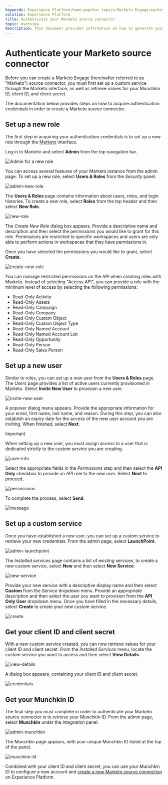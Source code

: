 ```yaml
---
keywords: Experience Platform;home;popular topics;Marketo Engage;marketo engage;marketo
solution: Experience Platform
title: Authenticate your Marketo source connector
topic: overview
description: This document provides information on how to generate your Marketo authentication credentials.
---
```


# Authenticate your Marketo source connector

Before you can create a Marketo Engage (hereinafter referred to as "Marketo") source connector, you must first set up a custom service through the Marketo interface, as well as retrieve values for your Munchkin ID, client ID, and client secret.

The documentation below provides steps on how to acquire authentication credentials in order to create a Marketo source connector.

## Set up a new role

The first step in acquiring your authentication credentials is to set up a new role through the [Marketo](https://app-sjint.marketo.com/#MM0A1) interface.

Log in to Marketo and select **Admin** from the top navigation bar.

![Admin for a new role](./images/marketo/home.png)

You can access several features of your Marketo instance from the admin page. To set up a new role, select **Users & Roles** from the *Security* panel.

![admin-new-role](./images/marketo/admin-new-user.png)

The **Users & Roles** page contains information about users, roles, and login histories. To create a new role, select **Roles** from the top header and then select **New Role**.

![new-role](./images/marketo/new-role.png)

The *Create New Role* dialog box appears. Provide a descriptive name and description and then select the permissions you would like to grant for this role. Permissions are restricted to specific workspaces and users are only able to perform actions in workspaces that they have permissions in.

Once you have selected the permissions you would like to grant, select **Create**.

![create-new-role](./images/marketo/create-new-role.png)

You can manage restricted permissions on the API when creating roles with Marketo. Instead of selecting "Access API", you can provide a role with the minimum level of access by selecting the following permissions:

* Read-Only Activity
* Read-Only Assets
* Read-Only Campaign
* Read-Only Company
* Read-Only Custom Object
* Read-Only Custom Object Type
* Read-Only Named Account
* Read-Only Named Account List
* Read-Only Opportunity
* Read-Only Person
* Read-Only Sales Person

## Set up a new user

Similar to roles, you can set up a new user from the **Users & Roles** page. The *Users* page provides a list of active users currently provisioned in Marketo. Select **Invite New User** to provision a new user.

![invite-new-user](./images/marketo/invite-new-user.png)

A popover dialog menu appears. Provide the appropriate information for your email, first name, last name, and reason. During this step, you can also establish an expiry date for the access of the new user account you are inviting. When finished, select **Next**.

>[!IMPORTANT]
>
>When setting up a new user, you must assign access to a user that is dedicated strictly to the custom service you are creating.

![user-info](./images/marketo/new-user-info.png)

Select the appropriate fields in the *Permissions* step and then select the **API Only** checkbox to provide an API role to the new user. Select **Next** to proceed.

![permissions](./images/marketo/permissions.png)

To complete the process, select **Send**.

![message](./images/marketo/message.png)

## Set up a custom service

Once you have established a new user, you can set up a custom service to retrieve your new credentials. From the admin page, select **LaunchPoint**.

![admin-launchpoint](./images/marketo/admin-launchpoint.png)

The *Installed services* page contains a list of existing services, to create a new custom service, select **New** and then select **New Service**.

![new-service](./images/marketo/new-service.png)

Provide your new service with a descriptive display name and then select **Custom** from the *Service* dropdown menu. Provide an appropriate description and then select the user you want to provision from the **API Only User** dropdown menu. Once you have filled in the necessary details, select **Create** to create your new custom service.

![create](./images/marketo/create.png)

## Get your client ID and client secret

With a new custom service created, you can now retrieve values for your client ID and client secret. From the *Installed Services* menu, locate the custom service you want to access and then select **View Details**.

![view-details](./images/marketo/view-details.png)

A dialog box appears, containing your client ID and client secret.

![credentials](./images/marketo/credentials.png)

## Get your Munchkin ID

The final step you must complete in order to authenticate your Marketo source connector is to retrieve your Munchkin ID. From the admin page, select **Munchkin** under the *Integration* panel.

![admin-munchkin](./images/marketo/admin-munchkin.png)

The *Munchkin* page appears, with your unique Munchkin ID listed at the top of the panel.

![munchkin-Id](./images/marketo/munchkin-id.png)

Combined with your client ID and client secret, you can use your Munchkin ID to configure a new account and [create a new Marketo source connection](../../tutorials/ui/create/adobe-applications/marketo.md) on Experience Platform.